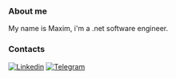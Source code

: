### About me 

My name is Maxim, i'm a .net software engineer.

### Сontacts
[![Linkedin](https://img.shields.io/badge/-Linkedin-42aaff?style=flat-square&logo=linkedin&logoColor=ffffff)](https://www.linkedin.com/in/maxim-kozik-a55b52256/)
[![Telegram](https://img.shields.io/badge/-Telegram-42aaff?style=flat-square&logo=Telegram&logoColor=ffffff)](https://t.me/kaelqp)
